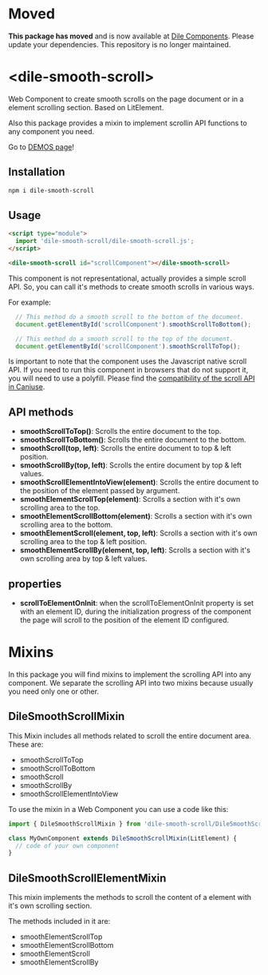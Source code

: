 # Moved

**This package has moved** and is now available at [Dile Components](https://dile-components.com/). Please update your dependencies. This repository is no longer maintained. 

# \<dile-smooth-scroll>

Web Component to create smooth scrolls on the page document or in a element scrolling section. Based on LitElement.

Also this package provides a mixin to implement scrollin API functions to any component you need.

Go to [DEMOS page](https://dile-smooth-scroll.polydile.com)!

## Installation
```bash
npm i dile-smooth-scroll
```

## Usage
```html
<script type="module">
  import 'dile-smooth-scroll/dile-smooth-scroll.js';
</script>

<dile-smooth-scroll id="scrollComponent"></dile-smooth-scroll>
```

This component is not representational, actually provides a simple scroll API. So, you can call it's methods to create smooth scrolls in various ways.

For example:

```javascript
  // This method do a smooth scroll to the bottom of the document.
  document.getElementById('scrollComponent').smoothScrollToBottom();

  // This method do a smooth scroll to the top of the document.
  document.getElementById('scrollComponent').smoothScrollToTop();
```

Is important to note that the component uses the Javascript native scroll API. If you need to run this component in browsers that do not support it, you will need to use a polyfill. Please find the [compatibility of the scroll API in Caniuse](https://caniuse.com/#feat=element-scroll-methods).

## API methods

- **smoothScrollToTop()**: Scrolls the entire document to the top.
- **smoothScrollToBottom()**: Scrolls the entire document to the bottom.
- **smoothScroll(top, left)**: Scrolls the entire document to top & left position.
- **smoothScrollBy(top, left)**: Scrolls the entire document by top & left values.
- **smoothScrollElementIntoView(element)**: Scrolls the entire document to the position of the element passed by argument.
- **smoothElementScrollTop(element)**: Scrolls a section with it's own scrolling area to the top.
- **smoothElementScrollBottom(element)**: Scrolls a section with it's own scrolling area to the bottom.
- **smoothElementScroll(element, top, left)**: Scrolls a section with it's own scrolling area to the top & left position.
- **smoothElementScrollBy(element, top, left)**: Scrolls a section with it's own scrolling area by top & left values.

## properties

- **scrollToElementOnInit**: when the scrollToElementOnInit property is set with an element ID, during the initialization progress of the component the page will scroll to the position of the element ID configured.

# Mixins

In this package you will find mixins to implement the scrolling API into any component. We separate the scrolling API into two mixins because usually you need only one or other.

## DileSmoothScrollMixin

This Mixin includes all methods related to scroll the entire document area. These are:

- smoothScrollToTop
- smoothScrollToBottom
- smoothScroll
- smoothScrollBy
- smoothScrollElementIntoView

To use the mixin in a Web Component you can use a code like this:

```javascript
import { DileSmoothScrollMixin } from 'dile-smooth-scroll/DileSmoothScrollMixin';

class MyOwnComponent extends DileSmoothScrollMixin(LitElement) {
  // code of your own component
}
```

## DileSmoothScrollElementMixin

This mixin implements the methods to scroll the content of a element with it's own scrolling section.

The methods included in it are:

- smoothElementScrollTop
- smoothElementScrollBottom
- smoothElementScroll
- smoothElementScrollBy
